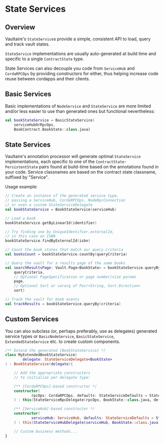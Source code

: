 # State Services

## Overview

Vaultaire's `StateService`s provide a simple, consistent API to
load, query and track vault states.

`StateService` implementations are usually auto-generated at build time
and specific to a single `ContractState` type.

State Services can also decouple you code from `ServiceHub` and `CordaRPCOps`
by providing constructors for either, thus helping increase code reuse 
between cordapps and their clients.

## Basic Services

Basic implementations of `NodeService` and `StateService` are more limited and/or
less easier to use than generated ones but functional nevertheless:

```kotlin
val bookStateService = BasicStateService(
	serviceHubOrRpcOps,
	BookContract.BookState::class.java)
```

## State Services

Vaultaire's annotation processor  will generate optimal `StateService` implementations,
each specific to one of the `ContractState`-`PersistentState` pairs found at build-time
based on the annotations found in your code. Service classnames are based on the contract state
classname, suffixed by "Service".

Usage example:

```kotlin
// Create an instance of the generated service type,
// passing a ServiceHub, CordaRPCOps, NodeRpcConnection
// or even a custom StateServiceDelegate
val bookStateService = BookStateService(serviceHub)

// Load a book
bookStateService.getByLinearId(identifier)

// Try finding one by UniqueIdentifier.externalId,
// in this case an ISBN
bookStateService.findByExternalId(isbn)

// Count the book states that match our query criteria
val booksCount = bookStateService.countBy(queryCriteria)

// Query the vault for a results page of the same books
val searchResultsPage: Vault.Page<BookState> = bookStateService.queryBy(
    queryCriteria,
    // Optional PageSpecification or page number/size params
    page,
    // Optional Sort or vararg of Pair<String, Sort.Direction>
    sort)

// Track the vault for book events
val trackResults = bookStateService.queryBy(criteria)
```


## Custom Services

You can also subclass (or, perhaps preferably, use as delegates) generated service types
or `BasicNodeService`, `BasicStateService`, `ExtendedStateService` etc.
to create custom  components.

```kotlin
/** Extend the generated [BookStateService] */
class MyExtendedBookStateService(
        delegate: StateServiceDelegate<BookState>
) : BookStateService(delegate){

    // Add the appropriate constructors
    // to initialize per delegate type:

    /** [CordaRPCOps]-based constructor */
    constructor(
            rpcOps: CordaRPCOps, defaults: StateServiceDefaults = StateServiceDefaults()
    ) : this(StateServiceRpcDelegate(rpcOps, BookState::class.java, defaults))

    /** [ServiceHub]-based constructor */
    constructor(
            serviceHub: ServiceHub, defaults: StateServiceDefaults = StateServiceDefaults()
    ) : this(StateServiceHubDelegate(serviceHub, BookState::class.java, defaults))

    // Custom business methods...
}
```
